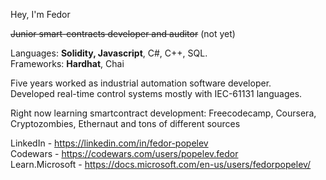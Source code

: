 Hey, I'm Fedor

~~Junior smart-contracts developer and auditor~~ (not yet)

Languages: **Solidity, Javascript**, C#, C++, SQL.  
Frameworks: **Hardhat**, Chai

Five years worked as industrial automation software developer.  
Developed real-time control systems mostly with IEC-61131 languages.

Right now learning smartcontract development:
Freecodecamp, Coursera, Cryptozombies, Ethernaut and tons of different sources

LinkedIn - https://linkedin.com/in/fedor-popelev  
Codewars - https://codewars.com/users/popelev.fedor  
Learn.Microsoft - https://docs.microsoft.com/en-us/users/fedorpopelev/
